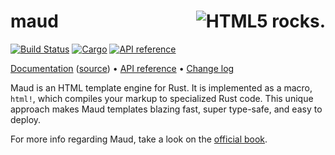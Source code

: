 # <img align="right" src="maud.png" alt="HTML5 rocks." title="HTML5 rocks."> maud 
[![Build Status](https://travis-ci.com/lambda-fairy/maud.svg?branch=master)](https://travis-ci.com/github/lambda-fairy/maud) 
[![Cargo](https://img.shields.io/crates/v/maud.svg)](https://crates.io/crates/maud) 
[![API reference](https://docs.rs/maud/badge.svg)](https://docs.rs/maud/)

[Documentation][book] ([source][booksrc]) • [API reference][apiref] • [Change log][changelog]

Maud is an HTML template engine for Rust. It is implemented as a macro, `html!`, which compiles your markup to specialized Rust code. This unique approach makes Maud templates blazing fast, super type-safe, and easy to deploy.

For more info regarding Maud, take a look on the [official book][book].

[book]: https://maud.lambda.xyz/
[booksrc]: https://github.com/lambda-fairy/maud/tree/master/docs
[apiref]: https://docs.rs/maud/
[changelog]: https://github.com/lambda-fairy/maud/blob/master/CHANGELOG.md
